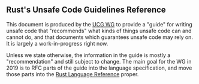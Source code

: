 ## Rust's Unsafe Code Guidelines Reference

This document is produced by the [UCG WG][ucg_wg] to provide a "guide" for
writing unsafe code that "recommends" what kinds of things unsafe code can and
cannot do, and that documents which guarantees unsafe code may rely on. It is
largely a work-in-progress right now.

Unless we state otherwise, the information in the guide is mostly a
"recommendation" and still subject to change. The main goal for the WG in 2019
is to RFC parts of the guide into the language specification, and move those
parts into the [Rust Language Reference] proper.

[ucg_wg]: https://github.com/rust-lang/unsafe-code-guidelines
[Rust Language Reference]: https://doc.rust-lang.org/reference/index.html
